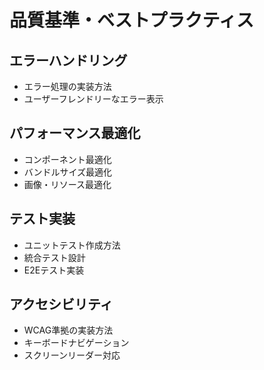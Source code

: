 # 品質基準・ベストプラクティス

## エラーハンドリング

- エラー処理の実装方法
- ユーザーフレンドリーなエラー表示

## パフォーマンス最適化

- コンポーネント最適化
- バンドルサイズ最適化
- 画像・リソース最適化

## テスト実装

- ユニットテスト作成方法
- 統合テスト設計
- E2Eテスト実装

## アクセシビリティ

- WCAG準拠の実装方法
- キーボードナビゲーション
- スクリーンリーダー対応
